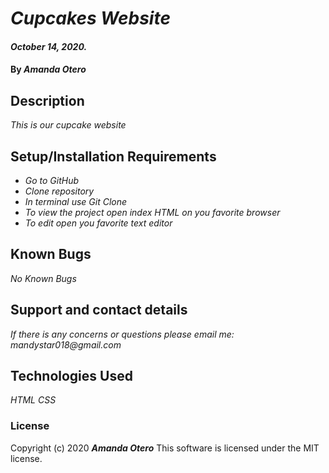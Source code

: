 # _Cupcakes Website_

#### _October 14, 2020._

#### By _**Amanda Otero**_

## Description

_This is our cupcake website_

## Setup/Installation Requirements

* _Go to GitHub_
* _Clone repository_
* _In terminal use Git Clone_
* _To view the project open index HTML on you favorite browser_
* _To edit open you favorite text editor_

## Known Bugs

_No Known Bugs_

## Support and contact details

_If there is any concerns or questions please email me: mandystar018@gmail.com_

## Technologies Used

_HTML_
_CSS_

### License

Copyright (c) 2020 **_Amanda Otero_**
This software is licensed under the MIT license.
